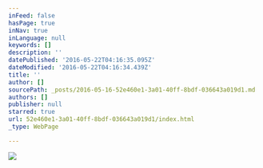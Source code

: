 ```yaml
---
inFeed: false
hasPage: true
inNav: true
inLanguage: null
keywords: []
description: ''
datePublished: '2016-05-22T04:16:35.095Z'
dateModified: '2016-05-22T04:16:34.439Z'
title: ''
author: []
sourcePath: _posts/2016-05-16-52e460e1-3a01-40ff-8bdf-036643a019d1.md
authors: []
publisher: null
starred: true
url: 52e460e1-3a01-40ff-8bdf-036643a019d1/index.html
_type: WebPage

---
```

![](https://the-grid-user-content.s3-us-west-2.amazonaws.com/50450cb4-8158-4258-b951-0d2f5f4f3bdd.jpg)